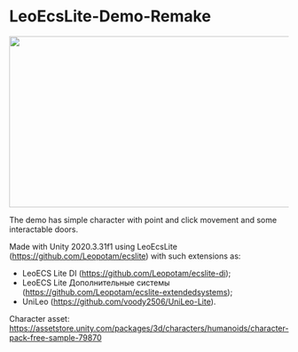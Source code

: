 # LeoEcsLite-Demo-Remake

<img src="./demo.gif" width="556" height="308">

The demo has simple character with point and click movement and some interactable doors.

Made with Unity 2020.3.31f1 using LeoEcsLite (https://github.com/Leopotam/ecslite) with such extensions as:
- LeoECS Lite DI (https://github.com/Leopotam/ecslite-di);
- LeoECS Lite Дополнительные системы (https://github.com/Leopotam/ecslite-extendedsystems);
- UniLeo (https://github.com/voody2506/UniLeo-Lite).

Character asset: https://assetstore.unity.com/packages/3d/characters/humanoids/character-pack-free-sample-79870
